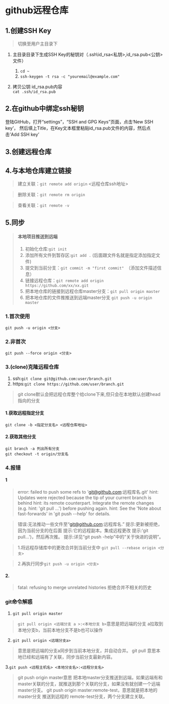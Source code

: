 # github远程仓库

## 1.创建SSH Key

> 切换至用户主目录下

1. 主目录目录下生成SSH Key的秘钥对（.ssh\id_rsa<私钥>,id_rsa.pub<公钥>文件）
   1.  `cd ~`
   2.  `ssh-keygen -t rsa -c "youremail@example.com"`

2. 拷贝公钥 id_rsa.pub内容\
    `cat .ssh/id_rsa.pub`
## 2.在github中绑定ssh秘钥

登陆GitHub，打开“settings”，“SSH and GPG Keys”页面，点击‘New SSH key’， 然后填上Title，在Key文本框里粘贴id_rsa.pub文件的内容，然后点击’Add SSH key’

## 3.创建远程仓库

## 4.与本地仓库建立链接

> 建立关联：`git remote add origin` <远程仓库ssh地址>

> 删除关联：`git remote rm origin`

> 查看关联：`git remote -v`

## 5.同步

> #### 本地项目推送到远端
> 1. 初始化仓库:`git init`
> 2. 添加所有文件到暂存区:`git add .` (后面跟文件名就是指定添加指定文件)
> 3. 提交到当前分支：`git commit -m "first commit" `（添加文件描述信息）
> 4. 链接远程仓库：`git remote add origin  https://github.com/xx/xx.git`
> 5. 把本地仓库的链接到远程仓库master分支：`git pull origin master`
> 6. 把本地仓库的文件推推送到远端master分支 `git push -u origin master`

### 1.首次使用

    git push -u origin <分支>

### 2.非首次

    git push --force origin <分支>

### 3.(clone)克隆远程仓库

1. ssh:`git clone git@github.com:user/branch.git` 
2. https:`git clone https://github.com/user/branch.git` 

> git clone默认会把远程仓库整个给clone下来,但只会在本地默认创建head指向的分支

#### 1.获取远程指定分支

    git clone -b <指定分支名> <远程仓库地址>

#### 2.获取其他分支

    git branch -a 列出所有分支
    git checkout -t origin/分支名

### 4.报错

#### 1

> error: failed to push some refs to 'git@github.com:远程库名.git' hint: Updates were rejected because the tip of your current branch is behind hint: its remote counterpart. Integrate the remote changes (e.g. hint: 'git pull ...') before pushing again. hint: See the 'Note about fast-forwards' in 'git push --help' for details.

> 错误:无法推动一些文件至“git@github.com:远程库名.” 提示:更新被拒绝，因为当前分支的在后面 提示:它的远程副本。集成远程更改 提示:‘git pull…’)，然后再次推。 提示:详见“git push -help”中的“关于快进的说明”。

> 1.将远程存储库中的更改合并到当前分支中 `git pull --rebase origin <分支>`

> 2.再执行同步`git push -u origin <分支>`

#### 2.

> fatal: refusing to merge unrelated histories
> 拒绝合并不相关的历史

### git命令解惑

1. `git pull origin master`

> `git pull origin <远端分支 a >:<本地分支 b>`意思是把远端的分支 a拉取到本地分支b，当前本地分支不是b也可以操作

2. `git pull origin <远端分支a>`

> 意思是把远端的分支a同步到当前本地分支，并自动合并。 git pull 意思本地已经和远端有了关联，同步当前分支最新内容。

3.`git push <远程主机名> <本地分支名>:<远程分支名>`
> git push origin master意思 把本地master分支推送到远端，如果远端有和master关联的分支，就推送到那个关联的分支，如果没有就创建一个远端master分支。 git push origin master:remote-test，意思就是把本地的 master分支 推送到远程的 remote-test分支，两个分支建立关联。

